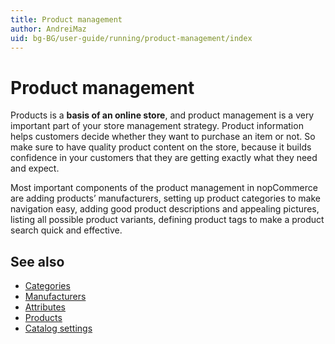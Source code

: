 ```yaml
---
title: Product management
author: AndreiMaz
uid: bg-BG/user-guide/running/product-management/index
---
```


# Product management

Products is a **basis of an online store**, and product management is a very important part of your store management strategy. Product information helps customers decide whether they want to purchase an item or not. So make sure to have quality product content on the store, because it builds confidence in your customers that they are getting exactly what they need and expect.

Most important components of the product management in nopCommerce are adding products’ manufacturers, setting up product categories to make navigation easy, adding good product descriptions and appealing pictures, listing all possible product variants, defining product tags to make a product search quick and effective.

## See also

* [Categories](xref:bg-BG/user-guide/running/product-management/categories)
* [Manufacturers](xref:bg-BG/user-guide/running/product-management/manufacturers)
* [Attributes](xref:bg-BG/user-guide/running/product-management/attributes/index)
* [Products](xref:bg-BG/user-guide/running/product-management/products/index)
* [Catalog settings](xref:bg-BG/user-guide/running/product-management/catalog-settings)
